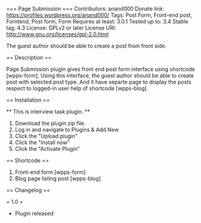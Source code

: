 === Page Submission ===
Contributors: anand000
Donate link: https://profiles.wordpress.org/anand000/
Tags: Post Form, Front-end post, Forntend, Post form, Form
Requires at least: 3.0.1
Tested up to: 3.4
Stable tag: 4.3
License: GPLv2 or later
License URI: http://www.gnu.org/licenses/gpl-2.0.html

The guest author should be able to create a post from front side.

== Description ==

Page Submission plugin gives front end post form interface using shortcode [wpps-form], Using this interface, the guest author should be able to create post with selected post type. And it have separte page to display the posts respect to logged-in user help of shortcode [wpps-blog].

== Installation ==

** This is interview task plugin. **

1. Download the plugin zip file.
2. Log in and navigate to Plugins & Add New
3. Click the "Upload plugin"
4. Click the "Install now"
5. Click the "Activate Plugin"

== Shortcode ==

1. Front-end form [wpps-form]
2. Blog page listing post [wpps-blog]

== Changelog ==

= 1.0 =
* Plugin released